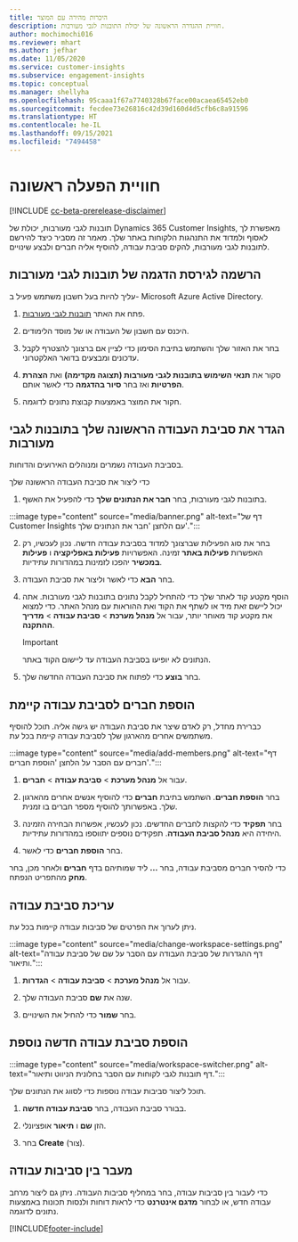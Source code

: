 ```yaml
---
title: היכרות מהירה עם המוצר
description: חוויית ההגדרה הראשונה של יכולת התובנות לגבי מעורבות.
author: mochimochi016
ms.reviewer: mhart
ms.author: jefhar
ms.date: 11/05/2020
ms.service: customer-insights
ms.subservice: engagement-insights
ms.topic: conceptual
ms.manager: shellyha
ms.openlocfilehash: 95caaa1f67a7740328b67face00acaea65452eb0
ms.sourcegitcommit: fecdee73e26816c42d39d160d4d5cfb6c8a91596
ms.translationtype: HT
ms.contentlocale: he-IL
ms.lasthandoff: 09/15/2021
ms.locfileid: "7494458"
---
```

# <a name="first-run-experience"></a>חוויית הפעלה ראשונה

[!INCLUDE [cc-beta-prerelease-disclaimer](includes/cc-beta-prerelease-disclaimer.md)]

תובנות לגבי מעורבות, יכולת של Dynamics 365 Customer Insights, מאפשרת לך לאסוף ולמדוד את התנהגות הלקוחות באתר שלך. מאמר זה מסביר כיצד להירשם לתובנות לגבי מעורבות, להקים סביבת עבודה, להוסיף אליה חברים ולבצע שינויים.

## <a name="sign-up-for-a-demo-of-engagement-insights"></a>הרשמה לגירסת הדגמה של תובנות לגבי מעורבות

עליך להיות בעל חשבון משתמש פעיל ב- Microsoft Azure Active Directory. 

1. פתח את האתר [תובנות לגבי מעורבות](https://home.ci.ai.dynamics.com/app/engagement-insights). 

1. היכנס עם חשבון של העבודה או של מוסד הלימודים.

1. בחר את האזור שלך והשתמש בתיבת הסימון כדי לציין אם ברצונך להצטרף לקבל עדכונים ומבצעים בדואר האלקטרוני.

1. סקור את **תנאי השימוש בתובנות לגבי מעורבות (תצוגה מקדימה)** ואת **הצהרת הפרטיות** ואז בחר **סיור בהדגמה** כדי לאשר אותם.

1. חקור את המוצר באמצעות קבוצת נתונים לדוגמה. 

## <a name="set-up-your-first-workspace-in-engagement-insights"></a>הגדר את סביבת העבודה הראשונה שלך בתובנות לגבי מעורבות

בסביבת העבודה נשמרים ומנוהלים האירועים והדוחות.

כדי ליצור את סביבת העבודה הראשונה שלך

1. בתובנות לגבי מעורבות, בחר **חבר את הנתונים שלך** כדי להפעיל את האשף. 

:::image type="content" source="media/banner.png" alt-text="דף של Customer Insights עם הלחצן 'חבר את הנתונים שלך'.":::

2. בחר את סוג הפעילות שברצונך למדוד בסביבת עבודה חדשה. נכון לעכשיו, רק האפשרות **פעילות באתר** זמינה. האפשרויות **פעילות באפליקציה** ו **פעילות במכשיר** יהפכו לזמינות במהדורות עתידיות.

1. בחר **הבא** כדי לאשר וליצור את סביבת העבודה.

1. הוסף מקטע קוד לאתר שלך כדי להתחיל לקבל נתונים בתובנות לגבי מעורבות. אתה יכול ליישם זאת מיד או לשתף את הקוד ואת ההוראות עם מנהל האתר. כדי למצוא את מקטע קוד מאוחר יותר, עבור אל **מנהל מערכת** > **סביבת עבודה** > **מדריך ההתקנה**.

   > [!IMPORTANT]
   > הנתונים לא יופיעו בסביבת העבודה עד ליישום הקוד באתר.

1. בחר **בוצע** כדי לפתוח את סביבת העבודה החדשה שלך. 

## <a name="add-members-to-an-existing-workspace"></a>הוספת חברים לסביבת עבודה קיימת

כברירת מחדל, רק לאדם שיצר את סביבת העבודה יש גישה אליה. תוכל להוסיף משתמשים אחרים מהארגון שלך לסביבת עבודה קיימת בכל עת.

:::image type="content" source="media/add-members.png" alt-text="דף חברים עם הסבר על הלחצן 'הוספת חברים'.":::

1. עבור אל **מנהל מערכת** > **סביבת עבודה** > **חברים**.

2. בחר **הוספת חברים**. השתמש בתיבת **חברים** כדי להוסיף אנשים אחרים מהארגון שלך. באפשרותך להוסיף מספר חברים בו זמנית.

3. בחר **תפקיד** כדי להקצות לחברים החדשים. נכון לעכשיו, אפשרות הבחירה הזמינה היחידה היא **מנהל סביבת העבודה**. תפקידים נוספים יתווספו במהדורות עתידיות.

4. בחר **הוספת חברים** כדי לאשר.

כדי להסיר חברים מסביבת עבודה, בחר **...** ליד שמותיהם בדף **חברים** ולאחר מכן, בחר **מחק** מהתפריט הנפתח.

## <a name="edit-a-workspace"></a>עריכת סביבת עבודה

ניתן לערוך את הפרטים של סביבות עבודה קיימות בכל עת.

:::image type="content" source="media/change-workspace-settings.png" alt-text="דף ההגדרות של סביבת העבודה עם הסבר על שם של סביבת עבודה ותיאור.":::

1. עבור אל **מנהל מערכת** > **סביבת עבודה** > **הגדרות**.

1. שנה את **שם** סביבת העבודה שלך.

1. בחר **שמור** כדי להחיל את השינויים.

## <a name="add-another-new-workspace"></a>הוספת סביבת עבודה חדשה נוספת

:::image type="content" source="media/workspace-switcher.png" alt-text="דף תובנות לגבי לקוחות עם הסבר בחלונית הניווט ותיאור.":::

תוכל ליצור סביבות עבודה נוספות כדי לסווג את הנתונים שלך.

1. בבורר סביבת העבודה, בחר **סביבת עבודה חדשה**.

1. הזן **שם** ו **תיאור** אופציונלי.

1. בחר **Create** (צור).

## <a name="switch-between-workspaces"></a>מעבר בין סביבות עבודה

כדי לעבור בין סביבות עבודה, בחר במחליף סביבות העבודה. ניתן גם ליצור מרחב עבודה חדש, או לבחור **מדגם אינטרנט** כדי לראות דוחות ולנסות תכונות באמצעות נתונים לדוגמה. 



[!INCLUDE[footer-include](../includes/footer-banner.md)]
